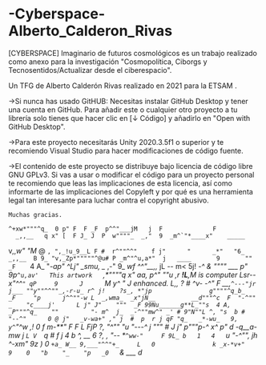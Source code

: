 # -Cyberspace-Alberto_Calderon_Rivas
 [CYBERSPACE] Imaginario de futuros cosmológicos es un trabajo realizado como anexo para la investigación
         "Cosmopolítica, Ciborgs y Tecnosentidos/Actualizar desde el ciberespacio".
         

Un TFG de Alberto Calderón Rivas realizado en 2021 para la ETSAM . 



→Si nunca has usado GitHUB: Necesitas instalar GitHub Desktop y tener una cuenta en GitHub. Para añadir este o cualquier otro proyecto a tu librería solo tienes que hacer clic en [↓ Código] y añadirlo en "Open with GitHub Desktop".

→Para este proyecto necesitarás Unity 2020.3.5f1 o superior y te recomiendo Visual Studio para hacer modificaciones de código fuente.


→El contenido de este proyecto se distribuye bajo licencia de código libre GNU GPLv3. Si vas a usar o modificar el código para un proyecto personal te recomiendo que leas las implicaciones de esta licencia, así como informarte de las implicaciones del Copyleft y por qué es una herramienta legal tan interesante para luchar contra el copyright abusivo.


    Muchas gracias.
    
    ^+xw*"""^q_  0 p" F  F _F  p^^"___jM   j  F              F
      _,,__   q x" [  F J_ J  P  w""""_  _,"  9  _m^`"*____x"    _____
 v,,_w"   "M_ @ `, ",_!u_9__L F #  r^""^^"    f j"      "      _*"   "6_
     _,,__  B 9_ "v,_Zp*"""""^@u# P _m^"^u,a*"  j   ____       9       ""
   _F    `4 A_ "*-ap"            ^Lj" _smu,    _* ,-"   9_   _wf
 ^^"__,,_ jL  -- m<                5j! ____*-*^   &       """"     ___
   p"    9p`^u,av'   This artwork   `,*""""q_   _x" _aa,_        p^" ""u
 ,r  _____!L___,M     is computer    Lsr--x_"^^`" qP     9      J      `M
   y^    "_    _J      enhanced.     L_,,_ ?_    _#       ^v- -^"
  _F  __,_`^---"jr                  j___ ""y""^^""_,-r-u_
 r^ j!    ?s_, *"jp                g""""^q_b_    _F     "p      j^^""-w
    L  _,wma_  _x"jN__          __d"""^c  F  "-^""  _    "c____j'      L
   j" J"    """  _F 99Nu______g**L_""s  4 A,    _P"""^q_    ""         "-
 m^  j_  _-^""mw^" _' # 9"N""L ^, "s  b #   "--^"      0
      @ j"   _v-wa+" ," j  #  p  r j qF "q_   _*-wu_   9,     y^`"^w_
   _,!  0_  f   _m-**" _F _F  L _FjP ?,    "^""    "u    "---^      j
 """     # J   j"   p"""p-^ x^ p" d_   -q__a-mw_    j               `L
        V  `q  #   f   j   4   b   ^,   __      6_  ?,     _,__       "--
 *`^ww-"     F 9L_ b   1   4   `u_   "-^""*,    jh    ^-xm*"   9z
            )    0 `+a_ W__ 9,___"^^"+_     L   0                k
     _x-*v+"     9    0   "b    "_    "p   _0   `&    ___       d_
